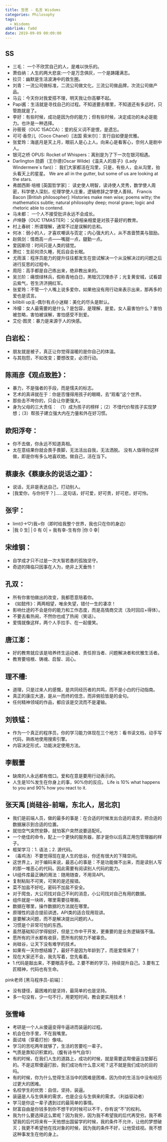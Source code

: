 ```yaml
---
title: 哲思 - 名言 Wisdoms
categories: Philosophy
tags:
  - Wisdoms
abbrlink: fa0d
date: 2019-09-09 00:09:00
---
```


## SS

- 三毛： 一个不欣赏自己的人，是难以快乐的。
- 萧伯纳：人生的两大悲哀:一个是万念俱灰，一个是踌躇满志。
- 拉贝：幽默是生活波涛中的救生圈。
- 刘青：一流公司做标准，二流公司做文化，三流公司做品牌，次流公司做产品。
- 马云：今天你对我爱搭不理，明天我让你高攀不起。
- Papi酱：生活就是寻找自己的过程。不知道要去哪里，不知道还有多远时，只管跑就是了。
- 李好：有些时候，成功是因为你的能力；但有些时候，决定成功的未必是能力。也许是一种选择。
- 孙筱筱（OUC 15ACCA）：爱的反义词不是恨，是遗忘。
- 可可·香奈儿（Coco Chanel）[法国 索米尔]：言行自如便是优雅。
- 张爱玲：海底月是天上月，眼前人是心上人。向来心是看客心，奈何人是剧中人。
- 银河之桥 OPUS: Rocket of Whispers：离别是为了下一次在银河相遇。
- Darlington 勋爵（王尔德(Oscar Wilde)《温夫人的扇子》(Lady Windermere`s fan)）：
  我们大家都活在沟里，只是，有些人，会从沟里，抬头看天上的星星。
  We are all in the gutter, but some of us are looking at the stars.
- 弗朗西斯·培根 [英国哲学家]：
  读史使人明智，读诗使人灵秀，数学使人周密，科学使人深刻，伦理学使人庄重，逻辑修辞之学使人善辩。
  Francis Bacon [British philosopher]: Histories make men wise; poems witty; the mathematics subtle; natural philosophy deep; moral grave; logic and rhetoric able to contend.
- 马未都： 一个人不接受批评永远不会成长。
- 卢坤静（OUC 17MASTER）：父母相亲相爱是对孩子最好的教育。
- 村上春树：所谓理解，通常不过是误解的总和。
- 何冰：弱小的人，才喜欢嘲讽与否定；内心强大的人，从不吝啬赞美与鼓励。
- 赵佩剑：情商高一点——嘴甜一点，腿勤一点。
- 爱因斯坦：时间只是人类的错觉。
- 萧红：生前何须久睡，死后自会长眠。
- 尤雨溪：程序员能力的提升往往都发生在尝试解决一个从没解决过的问题之后进行反思的过程中。
- 周阳：高手都是自己练出来，绝非教出来的。
- 吴兰阶：痛恨绿林兵，假称青地白日，黑暗沉沉埋赤子；光复黄安城，试看碧云紫气，苍生济济拥红军。
- 张爱玲：不管一个人嘴上说多爱你，如果他没有用行动来表示出来，那再多的爱也是谎言。
- bilibili up主-偶尔有点小迷糊：美化的尽头是默认。
- 冷檬：女人最需要的是什么？是包容，是理解，是爱。女人最害怕什么？害怕被忽略，害怕被误解，害怕感受不到爱。
- 艾伦·图灵：暴力是来源于人的快感。

## 白岩松：

- 朋友就是被子，真正让你觉得温暖的是你自己的体温。
- 与其抱怨，不如改变；要想改变，必须行动。

## 陈雨彦《观点致胜》：

- 暴力，不是强者的手段，而是懦夫的标志。
- 艺术的真谛就在于：你是否懂得用孩子的眼睛，去“观看”这个世界。
- 那些击不垮你的，只会让你更强大。
- 身为父母的三大责任：
  （1）成为孩子的榜样；（2）不惜代价帮孩子实现梦想；（3）帮孩子建立强大内在力量和外在好习惯。

## 欧阳浮夸：

- 你不去做，你永远不知道真相。
- 太在意结果你就会畏手畏脚，无法活出自我，无法洒脱。
  没有人值得你这样做，即是你有多么地喜欢她。做自己，活在当下。

## 蔡康永《蔡康永的说话之道》：

- 说话，无非是表达自己，打动别人。
- [我爱你，与你何干？]……这句话，好可爱，好可贵，好可悲，好可怜。

## 张宇：

- limt(I→⁡♡)⁡我=你（即时给我整个世界，我也只在你的身边）
- |我 0 生|
  | 0 有 0| = 我有幸-生有你
  |你 0 幸|

## 宋维钢：

- 自学成才只不过是一次大智若愚的孤独坚守。
- 奇迹的降临只因事在人为，绝非上天垂怜！

## 孔双：

- 所有你害怕做出的改变，我都愿意陪着你。
- 《如懿传》：两两相望，唯余失望，错付一生的凄凉！
- 影响仕途的不会是你的能力和工作态度，而是高情商交流（及时回应+得体）。
- 不要去看热闹，不然你也成了热闹（笑话）。
- 爱情就像这样，两个人手拉手、在一起傻笑。

## 唐江澎：

- 好的教育就应该是培养终生运动者、责任担当者、问题解决者和优雅生活者。
- 教育要培根、铸魂、启智、润心。

## 理不槽:

- 道理，只是过来人的感慨，是共同经历者的共鸣，而不是小白的行动指南。
- 真正的康庄大道，是从一而终的信念，而非俯拾皆是的金句。
- 任何精神领域的作品，都应该是交流而不是灌输。

## 刘铁锰：

- 作为一个真正的程序员，你的学习能力体现在三个地方：看书读文档，动手写代码，熟练地使用搜索引擎。
- 内容决定形式，功能决定使用方法。

## 李靓蕾

- 缺席的人永远都有借口。爱和在意是要用行动表示的。
- 人生是10%发生在你身上的事，90%你的反应。
  Life is 10% what happens to you and 90% how you react to it.

## 张天禹 [尚硅谷-前端，东北人，居北京]

- 我们是前端人员，做的最多的事是：在合适的时候发出合适的请求，把合适的数据展示到合适的位置。
- 就怕空气突然安静，就怕客户突然说要适配IE。
- 一个绝佳的命令，配上一个更快的服务器，那才是你以后真正用包管理器的样子。
- 框架学习：1. 语法；2. 源代码。
- （毒鸡汤）不要觉得现在是人生的低谷，你还有很大的下降空间。
- 这世界上，对于编码来说，最恶心的事是：不是功能做不出来，而是读别人写的那一堆恶心的代码。因此需要有阅读别人代码的能力。
- UI组件库最正确的用法：随用随查，不用背API。
- 复制粘贴不可笑，可笑的是还报错。
- 菜不加盐不好吃，密码不加盐不安全。
- 对于爬虫，大公司找对自己不利的消息，小公司找对自己有用的数据。
- 组件就是一块砖，哪里需要往哪搬。
- 数据在哪里，操作数据的方法就在哪里。
- 原理性的适合提前讲透，API类的适合现用现讲。
- 是要解决问题，而不是解决提出问题的人。
- 习惯是个非常可怕的东西。
- 虽然基础知识学得挺好，但是工作中干开发，更重要的是业务逻辑强不强。
- 愿所有的汗水都有收获，愿所有的努力不被辜负。
- 尚硅谷，让天下没有难学的技术。
- 如果有一天你想结婚了，最好不是因为年龄到了，而是爱情来了！
- 现在大家还不会，我先写着，您先看着。
- 1.代码是敲出来，不要眼高手低。2.要不断的学习，持续提升自己。3.要有工匠精神，代码也有生命。

pink老师 [黑马程序员-前端]：
- 没有捷径，最困难的是坚持，最简单的也是坚持。
- 多一句没有，少一句不行，用更短时间，教会更实用技术！

## 张雪峰

- 考研是一个人从傻逼变得牛逼进而装逼的过程。
- 机会在你手里，不在我嘴里。
- 面试啥（穿着打扮）像啥。
- 学习的苦吃两年就够了，生活的苦要吃一辈子。
- 气质是靠知识积累的。（腹有诗书气自华）
- 有的时候，在我们人生的道路上，成功的时候，就是需要这帮傻逼当垫脚石的。不是这帮傻逼打脸，我们成功有什么意义呢？这不就是我们成功的目的吗。
- 有的时候，你为什么觉得生活当中的困难是困难，因为你的生活当中没有经历过更大的困难。
- 名校学生的优势：自信，坚持，装逼。  
- 装逼是人与生俱来的需求，也是企业与生俱来的需求。（利益驱动者）
- 学习是你这一辈子遇到过的最简单的事情。
- 财富自由是你钱多到你不想干的时候可以不干，你有说“不”的权利。
- 我为什么要选择这么累呢？因为我穷，因为我不希望我的后代再受穷。我不希望我的后代将来有一天他想出国留学的时候，我的条件不允许，让他的梦想破灭；我更不希望他在找对象的时候，因为我的条件不好，让他受歧视。我不想这种事发生在他的身上。


